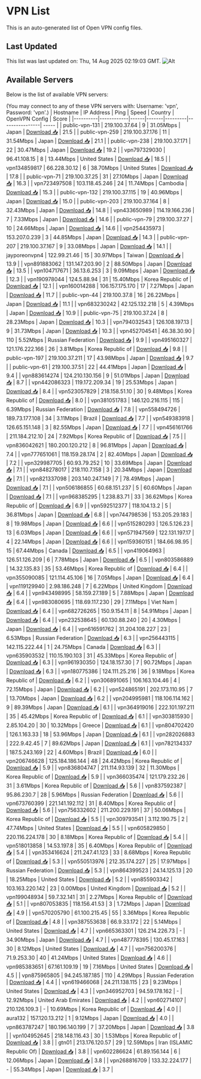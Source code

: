 # VPN List

This is an auto-generated list of Open VPN config files.

## Last Updated

This list was last updated on: Thu, 14 Aug 2025 02:19:03 GMT.
![Alt](https://repobeats.axiom.co/api/embed/186b98318ef1479477931607c1ad7d823f12451f.svg "Repobeats analytics image")

## Available Servers

Below is the list of available VPN servers:

(You may connect to any of these VPN servers with: Username: 'vpn', Password: 'vpn'.)
| Hostname | IP Address | Ping | Speed | Country | OpenVPN Config | Score |
|----------|------------|------|-------|---------|----------------| ----- |
| public-vpn-131 | 219.100.37.64 | 9 | 31.05Mbps | Japan | [Download 📥](./configs/server_0_JP.ovpn) | 21.5 |
| public-vpn-259 | 219.100.37.176 | 11 | 31.54Mbps | Japan | [Download 📥](./configs/server_1_JP.ovpn) | 21.1 |
| public-vpn-238 | 219.100.37.171 | 22 | 30.47Mbps | Japan | [Download 📥](./configs/server_2_JP.ovpn) | 19.2 |
| vpn797329030 | 96.41.108.15 | 8 | 13.44Mbps | United States | [Download 📥](./configs/server_3_US.ovpn) | 18.5 |
| vpn134859817 | 66.228.30.12 | 6 | 38.70Mbps | United States | [Download 📥](./configs/server_4_US.ovpn) | 17.8 |
| public-vpn-71 | 219.100.37.25 | 31 | 27.10Mbps | Japan | [Download 📥](./configs/server_5_JP.ovpn) | 16.3 |
| vpn723497508 | 103.118.45.246 | 24 | 11.74Mbps | Cambodia | [Download 📥](./configs/server_6_KH.ovpn) | 15.3 |
| public-vpn-132 | 219.100.37.115 | 19 | 40.96Mbps | Japan | [Download 📥](./configs/server_7_JP.ovpn) | 15.0 |
| public-vpn-203 | 219.100.37.164 | 8 | 32.43Mbps | Japan | [Download 📥](./configs/server_8_JP.ovpn) | 14.8 |
| vpn433650989 | 114.19.166.236 | 7 | 7.33Mbps | Japan | [Download 📥](./configs/server_9_JP.ovpn) | 14.6 |
| public-vpn-79 | 219.100.37.27 | 10 | 24.66Mbps | Japan | [Download 📥](./configs/server_10_JP.ovpn) | 14.6 |
| vpn254435973 | 153.207.0.239 | 3 | 44.85Mbps | Japan | [Download 📥](./configs/server_11_JP.ovpn) | 14.3 |
| public-vpn-207 | 219.100.37.167 | 9 | 33.08Mbps | Japan | [Download 📥](./configs/server_12_JP.ovpn) | 14.1 |
| jayporeonvpn4 | 122.99.21.46 | 15 | 30.97Mbps | Taiwan | [Download 📥](./configs/server_13_TW.ovpn) | 13.9 |
| vpn891883062 | 131.147.203.90 | 2 | 88.50Mbps | Japan | [Download 📥](./configs/server_14_JP.ovpn) | 13.5 |
| vpn104717671 | 36.13.6.253 | 3 | 9.09Mbps | Japan | [Download 📥](./configs/server_15_JP.ovpn) | 12.3 |
| vpn190978044 | 124.5.88.94 | 31 | 15.40Mbps | Korea Republic of | [Download 📥](./configs/server_16_KR.ovpn) | 12.1 |
| vpn160014288 | 106.157.175.170 | 17 | 7.27Mbps | Japan | [Download 📥](./configs/server_17_JP.ovpn) | 11.7 |
| public-vpn-44 | 219.100.37.8 | 16 | 26.22Mbps | Japan | [Download 📥](./configs/server_18_JP.ovpn) | 11.1 |
| vpn683230242 | 42.125.132.218 | 5 | 4.39Mbps | Japan | [Download 📥](./configs/server_19_JP.ovpn) | 10.9 |
| public-vpn-75 | 219.100.37.24 | 8 | 28.23Mbps | Japan | [Download 📥](./configs/server_20_JP.ovpn) | 10.3 |
| vpn794032543 | 126.108.197.13 | 9 | 31.73Mbps | Japan | [Download 📥](./configs/server_21_JP.ovpn) | 10.3 |
| vpn452704541 | 46.38.30.90 | 110 | 5.52Mbps | Russian Federation | [Download 📥](./configs/server_22_RU.ovpn) | 9.9 |
| vpn495160327 | 121.176.222.166 | 26 | 3.81Mbps | Korea Republic of | [Download 📥](./configs/server_23_KR.ovpn) | 9.8 |
| public-vpn-197 | 219.100.37.211 | 17 | 43.98Mbps | Japan | [Download 📥](./configs/server_24_JP.ovpn) | 9.7 |
| public-vpn-61 | 219.100.37.51 | 22 | 44.41Mbps | Japan | [Download 📥](./configs/server_25_JP.ovpn) | 9.4 |
| vpn883614274 | 124.210.130.156 | 9 | 51.01Mbps | Japan | [Download 📥](./configs/server_26_JP.ovpn) | 8.7 |
| vpn442086323 | 119.172.209.34 | 19 | 25.53Mbps | Japan | [Download 📥](./configs/server_27_JP.ovpn) | 8.4 |
| vpn523057829 | 218.158.51.10 | 30 | 9.48Mbps | Korea Republic of | [Download 📥](./configs/server_28_KR.ovpn) | 8.0 |
| vpn381051783 | 146.120.216.115 | 115 | 6.39Mbps | Russian Federation | [Download 📥](./configs/server_29_RU.ovpn) | 7.8 |
| vpn558494726 | 189.73.177.108 | 34 | 3.11Mbps | Brazil | [Download 📥](./configs/server_30_BR.ovpn) | 7.7 |
| vpn549383918 | 126.65.151.148 | 3 | 82.55Mbps | Japan | [Download 📥](./configs/server_31_JP.ovpn) | 7.7 |
| vpn456161766 | 211.184.212.10 | 24 | 7.92Mbps | Korea Republic of | [Download 📥](./configs/server_32_KR.ovpn) | 7.5 |
| vpn836042621 | 180.200.120.212 | 8 | 96.81Mbps | Japan | [Download 📥](./configs/server_33_JP.ovpn) | 7.4 |
| vpn777651061 | 118.159.28.174 | 2 | 82.40Mbps | Japan | [Download 📥](./configs/server_34_JP.ovpn) | 7.2 |
| vpn329987705 | 60.93.79.252 | 10 | 33.69Mbps | Japan | [Download 📥](./configs/server_35_JP.ovpn) | 7.1 |
| vpn848278017 | 218.110.7.158 | 3 | 20.34Mbps | Japan | [Download 📥](./configs/server_36_JP.ovpn) | 7.1 |
| vpn821337098 | 203.140.247.149 | 7 | 78.49Mbps | Japan | [Download 📥](./configs/server_37_JP.ovpn) | 7.1 |
| vpn506186855 | 60.68.151.237 | 5 | 60.60Mbps | Japan | [Download 📥](./configs/server_38_JP.ovpn) | 7.1 |
| vpn968385295 | 1.238.83.71 | 33 | 36.62Mbps | Korea Republic of | [Download 📥](./configs/server_39_KR.ovpn) | 6.9 |
| vpn592512377 | 118.104.13.2 | 5 | 36.81Mbps | Japan | [Download 📥](./configs/server_40_JP.ovpn) | 6.8 |
| vpn744798536 | 153.205.29.183 | 8 | 19.98Mbps | Japan | [Download 📥](./configs/server_41_JP.ovpn) | 6.6 |
| vpn515280293 | 126.5.126.23 | 13 | 6.03Mbps | Japan | [Download 📥](./configs/server_42_JP.ovpn) | 6.6 |
| vpn571947569 | 122.131.197.17 | 4 | 22.14Mbps | Japan | [Download 📥](./configs/server_43_JP.ovpn) | 6.6 |
| vpn159360151 | 184.66.98.95 | 15 | 67.44Mbps | Canada | [Download 📥](./configs/server_44_CA.ovpn) | 6.5 |
| vpn419064963 | 126.51.126.209 | 6 | 7.78Mbps | Japan | [Download 📥](./configs/server_45_JP.ovpn) | 6.5 |
| vpn803586889 | 14.32.135.83 | 35 | 53.46Mbps | Korea Republic of | [Download 📥](./configs/server_46_KR.ovpn) | 6.4 |
| vpn355090085 | 121.114.45.106 | 16 | 7.05Mbps | Japan | [Download 📥](./configs/server_47_JP.ovpn) | 6.4 |
| vpn119129940 | 2.98.186.248 | 7 | 6.22Mbps | United Kingdom | [Download 📥](./configs/server_48_GB.ovpn) | 6.4 |
| vpn943498995 | 58.159.27.189 | 5 | 7.88Mbps | Japan | [Download 📥](./configs/server_49_JP.ovpn) | 6.4 |
| vpn983080695 | 118.69.117.230 | 29 | 7.11Mbps | Viet Nam | [Download 📥](./configs/server_50_VN.ovpn) | 6.4 |
| vpn682726265 | 150.9.154.11 | 8 | 54.91Mbps | Japan | [Download 📥](./configs/server_51_JP.ovpn) | 6.4 |
| vpn232538645 | 60.130.88.240 | 20 | 4.30Mbps | Japan | [Download 📥](./configs/server_52_JP.ovpn) | 6.4 |
| vpn616591762 | 31.204.108.227 | 23 | 6.53Mbps | Russian Federation | [Download 📥](./configs/server_53_RU.ovpn) | 6.3 |
| vpn256443115 | 142.115.222.44 | 1 | 24.75Mbps | Canada | [Download 📥](./configs/server_54_CA.ovpn) | 6.3 |
| vpn635903532 | 110.15.190.103 | 31 | 45.33Mbps | Korea Republic of | [Download 📥](./configs/server_55_KR.ovpn) | 6.3 |
| vpn961930350 | 124.18.157.30 | 7 | 90.72Mbps | Japan | [Download 📥](./configs/server_56_JP.ovpn) | 6.3 |
| vpn180775386 | 124.111.25.216 | 36 | 9.18Mbps | Korea Republic of | [Download 📥](./configs/server_57_KR.ovpn) | 6.2 |
| vpn306891065 | 106.163.104.46 | 4 | 72.15Mbps | Japan | [Download 📥](./configs/server_58_JP.ovpn) | 6.2 |
| vpn524865191 | 202.173.110.95 | 7 | 13.70Mbps | Japan | [Download 📥](./configs/server_59_JP.ovpn) | 6.2 |
| vpn204995981 | 118.106.114.162 | 9 | 89.39Mbps | Japan | [Download 📥](./configs/server_60_JP.ovpn) | 6.1 |
| vpn364919016 | 222.101.197.211 | 35 | 45.42Mbps | Korea Republic of | [Download 📥](./configs/server_61_KR.ovpn) | 6.1 |
| vpn303815930 | 2.85.104.20 | 30 | 10.32Mbps | Greece | [Download 📥](./configs/server_62_GR.ovpn) | 6.1 |
| vpn804702420 | 126.1.163.33 | 18 | 53.96Mbps | Japan | [Download 📥](./configs/server_63_JP.ovpn) | 6.1 |
| vpn282026883 | 222.9.42.45 | 7 | 89.62Mbps | Japan | [Download 📥](./configs/server_64_JP.ovpn) | 6.1 |
| vpn782134337 | 187.5.243.169 | 22 | 4.60Mbps | Brazil | [Download 📥](./configs/server_65_BR.ovpn) | 6.0 |
| vpn206746628 | 125.184.186.144 | 48 | 24.42Mbps | Korea Republic of | [Download 📥](./configs/server_66_KR.ovpn) | 5.9 |
| vpn836804747 | 211.114.93.139 | 32 | 11.30Mbps | Korea Republic of | [Download 📥](./configs/server_67_KR.ovpn) | 5.9 |
| vpn366035474 | 121.179.232.26 | 31 | 3.61Mbps | Korea Republic of | [Download 📥](./configs/server_68_KR.ovpn) | 5.6 |
| vpn837592387 | 95.86.230.7 | 28 | 5.96Mbps | Russian Federation | [Download 📥](./configs/server_69_RU.ovpn) | 5.6 |
| vpn673760399 | 221.141.192.112 | 31 | 8.40Mbps | Korea Republic of | [Download 📥](./configs/server_70_KR.ovpn) | 5.6 |
| vpn756332602 | 211.200.229.191 | 37 | 50.06Mbps | Korea Republic of | [Download 📥](./configs/server_71_KR.ovpn) | 5.5 |
| vpn309793541 | 3.112.190.75 | 2 | 47.74Mbps | United States | [Download 📥](./configs/server_72_US.ovpn) | 5.5 |
| vpn605829850 | 220.116.224.178 | 30 | 8.18Mbps | Korea Republic of | [Download 📥](./configs/server_73_KR.ovpn) | 5.4 |
| vpn518013858 | 14.53.197.8 | 35 | 6.40Mbps | Korea Republic of | [Download 📥](./configs/server_74_KR.ovpn) | 5.4 |
| vpn353416624 | 211.247.41.123 | 33 | 8.68Mbps | Korea Republic of | [Download 📥](./configs/server_75_KR.ovpn) | 5.3 |
| vpn550513976 | 212.35.174.227 | 25 | 17.97Mbps | Russian Federation | [Download 📥](./configs/server_76_RU.ovpn) | 5.3 |
| vpn864399523 | 24.14.125.13 | 20 | 18.25Mbps | United States | [Download 📥](./configs/server_77_US.ovpn) | 5.2 |
| vpn855903342 | 103.163.220.142 | 23 | 0.00Mbps | United Kingdom | [Download 📥](./configs/server_78_GB.ovpn) | 5.2 |
| vpn199048934 | 59.7.32.141 | 31 | 2.27Mbps | Korea Republic of | [Download 📥](./configs/server_79_KR.ovpn) | 5.1 |
| vpn807053835 | 118.156.41.53 | 3 | 1.72Mbps | Japan | [Download 📥](./configs/server_80_JP.ovpn) | 4.9 |
| vpn570205790 | 61.100.215.45 | 55 | 3.36Mbps | Korea Republic of | [Download 📥](./configs/server_81_KR.ovpn) | 4.8 |
| vpn387553638 | 66.9.33.172 | 22 | 5.14Mbps | United States | [Download 📥](./configs/server_82_US.ovpn) | 4.7 |
| vpn665363301 | 126.214.226.73 | - | 34.90Mbps | Japan | [Download 📥](./configs/server_83_JP.ovpn) | 4.7 |
| vpn487778395 | 130.45.17.163 | 30 | 8.12Mbps | United States | [Download 📥](./configs/server_84_US.ovpn) | 4.7 |
| vpn756200376 | 71.9.253.30 | 40 | 41.24Mbps | United States | [Download 📥](./configs/server_85_US.ovpn) | 4.6 |
| vpn985383651 | 67.161.109.19 | 19 | 7.16Mbps | United States | [Download 📥](./configs/server_86_US.ovpn) | 4.5 |
| vpn875965805 | 94.245.187.185 | 110 | 4.29Mbps | Russian Federation | [Download 📥](./configs/server_87_RU.ovpn) | 4.4 |
| vpn619466068 | 24.211.138.115 | 23 | 9.23Mbps | United States | [Download 📥](./configs/server_88_US.ovpn) | 4.3 |
| vpn346952703 | 94.59.178.162 | - | 12.92Mbps | United Arab Emirates | [Download 📥](./configs/server_89_AE.ovpn) | 4.2 |
| vpn602714107 | 210.126.109.3 | - | 10.69Mbps | Korea Republic of | [Download 📥](./configs/server_90_KR.ovpn) | 4.0 |
| aura132 | 157.120.13.212 | 1 | 9.12Mbps | Japan | [Download 📥](./configs/server_91_JP.ovpn) | 4.0 |
| vpn863787247 | 180.196.140.199 | 7 | 37.20Mbps | Japan | [Download 📥](./configs/server_92_JP.ovpn) | 3.8 |
| vpn104952645 | 218.148.116.43 | 30 | 1.53Mbps | Korea Republic of | [Download 📥](./configs/server_93_KR.ovpn) | 3.8 |
| gtn01 | 213.176.120.57 | 29 | 12.59Mbps | Iran (ISLAMIC Republic Of) | [Download 📥](./configs/server_94_IR.ovpn) | 3.8 |
| vpn602286624 | 61.89.156.144 | 6 | 12.06Mbps | Japan | [Download 📥](./configs/server_95_JP.ovpn) | 3.8 |
| vpn268816709 | 133.32.224.177 | - | 55.34Mbps | Japan | [Download 📥](./configs/server_96_JP.ovpn) | 3.7 |
